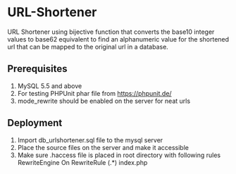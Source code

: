 # URL-Shortener
URL Shortener using bijective function that converts the base10 integer values to base62 equivalent to find an alphanumeric value for the shortened url that can be mapped to the original url in a database.

## Prerequisites
1. MySQL 5.5 and above
2. For testing PHPUnit phar file from https://phpunit.de/
3. mode_rewrite should be enabled on the server for neat urls

## Deployment
1. Import db_urlshortener.sql file to the mysql server
2. Place the source files on the server and make it accessible
3. Make sure .haccess file is placed in root directory with following rules
	RewriteEngine On
    RewriteRule (.*) index.php
